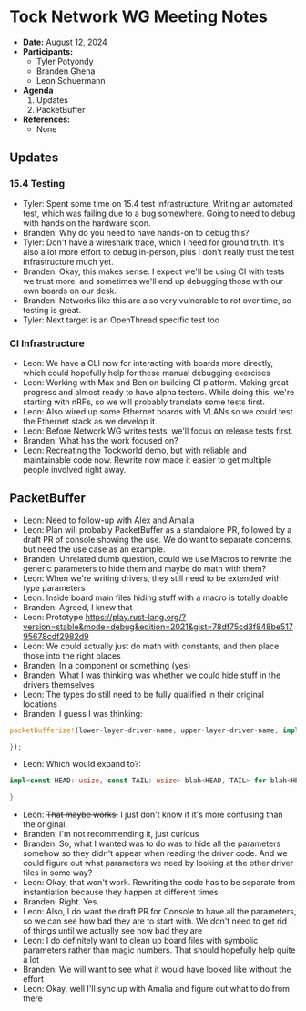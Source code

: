 # Tock Network WG Meeting Notes

- **Date:** August 12, 2024
- **Participants:**
    - Tyler Potyondy
    - Branden Ghena
    - Leon Schuermann
- **Agenda**
    1. Updates
    2. PacketBuffer
- **References:**
    - None


## Updates
### 15.4 Testing
- Tyler: Spent some time on 15.4 test infrastructure. Writing an automated test, which was failing due to a bug somewhere. Going to need to debug with hands on the hardware soon.
- Branden: Why do you need to have hands-on to debug this?
- Tyler: Don't have a wireshark trace, which I need for ground truth. It's also a lot more effort to debug in-person, plus I don't really trust the test infrastructure much yet.
- Branden: Okay, this makes sense. I expect we'll be using CI with tests we trust more, and sometimes we'll end up debugging those with our own boards on our desk.
- Branden: Networks like this are also very vulnerable to rot over time, so testing is great.
- Tyler: Next target is an OpenThread specific test too
### CI Infrastructure
- Leon: We have a CLI now for interacting with boards more directly, which could hopefully help for these manual debugging exercises
- Leon: Working with Max and Ben on building CI platform. Making great progress and almost ready to have alpha testers. While doing this, we're starting with nRFs, so we will probably translate some tests first.
- Leon: Also wired up some Ethernet boards with VLANs so we could test the Ethernet stack as we develop it.
- Leon: Before Network WG writes tests, we'll focus on release tests first.
- Branden: What has the work focused on?
- Leon: Recreating the Tockworld demo, but with reliable and maintainable code now. Rewrite now made it easier to get multiple people involved right away.


## PacketBuffer
- Leon: Need to follow-up with Alex and Amalia
- Leon: Plan will probably PacketBuffer as a standalone PR, followed by a draft PR of console showing the use. We do want to separate concerns, but need the use case as an example.
- Branden: Unrelated dumb question, could we use Macros to rewrite the generic parameters to hide them and maybe do math with them?
- Leon: When we're writing drivers, they still need to be extended with type parameters
- Leon: Inside board main files hiding stuff with a macro is totally doable
- Branden: Agreed, I knew that
- Leon: Prototype https://play.rust-lang.org/?version=stable&mode=debug&edition=2021&gist=78df75cd3f848be51795678cdf2982d9
- Leon: We could actually just do math with constants, and then place those into the right places
- Branden: In a component or something (yes)
- Branden: What I was thinking was whether we could hide stuff in the drivers themselves
- Leon: The types do still need to be fully qualified in their original locations
- Branden: I guess I was thinking:

```Rust
packetbufferize!(lower-layer-driver-name, upper-layer-driver-name, impl blah for blah { 

});
```

- Leon: Which would expand to?:

```Rust
impl<const HEAD: usize, const TAIL: usize> blah<HEAD, TAIL> for blah<HEAD, TAIL> {

}
```

- Leon: ~~That maybe works.~~ I just don't know if it's more confusing than the original.
- Branden: I'm not recommending it, just curious
- Branden: So, what I wanted was to do was to hide all the parameters somehow so they didn't appear when reading the driver code. And we could figure out what parameters we need by looking at the other driver files in some way?
- Leon: Okay, that won't work. Rewriting the code has to be separate from instantiation because they happen at different times
- Branden: Right. Yes.
- Leon: Also, I do want the draft PR for Console to have all the parameters, so we can see how bad they are to start with. We don't need to get rid of things until we actually see how bad they are
- Leon: I do definitely want to clean up board files with symbolic parameters rather than magic numbers. That should hopefully help quite a lot
- Branden: We will want to see what it would have looked like without the effort
- Leon: Okay, well I'll sync up with Amalia and figure out what to do from there

